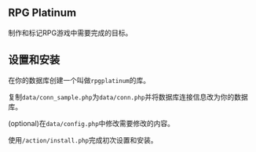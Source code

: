 ## RPG Platinum

制作和标记RPG游戏中需要完成的目标。

## 设置和安装

在你的数据库创建一个叫做`rpgplatinum`的库。

复制`data/conn_sample.php`为`data/conn.php`并将数据库连接信息改为你的数据库。

(optional)在`data/config.php`中修改需要修改的内容。

使用`/action/install.php`完成初次设置和安装。

